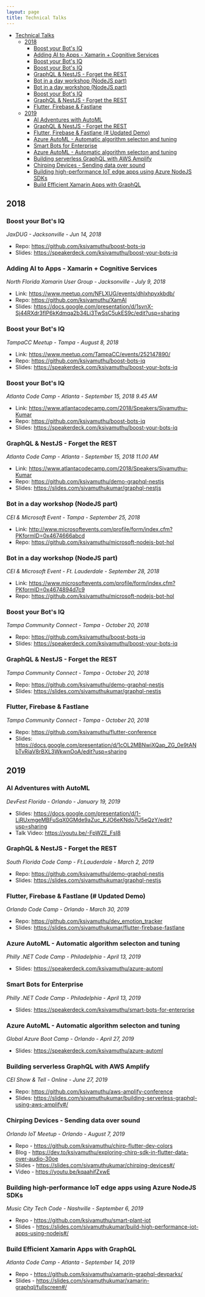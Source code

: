 ```yaml
---
layout: page
title: Technical Talks
---
```


- [Technical Talks](#technical-talks)
  - [2018](#2018)
    - [Boost your Bot's IQ](#boost-your-bots-iq)
    - [Adding AI to Apps - Xamarin + Cognitive Services](#adding-ai-to-apps---xamarin--cognitive-services)
    - [Boost your Bot's IQ](#boost-your-bots-iq-1)
    - [Boost your Bot's IQ](#boost-your-bots-iq-2)
    - [GraphQL & NestJS - Forget the REST](#graphql--nestjs---forget-the-rest)
    - [Bot in a day workshop (NodeJS part)](#bot-in-a-day-workshop-nodejs-part)
    - [Bot in a day workshop (NodeJS part)](#bot-in-a-day-workshop-nodejs-part-1)
    - [Boost your Bot's IQ](#boost-your-bots-iq-3)
    - [GraphQL & NestJS - Forget the REST](#graphql--nestjs---forget-the-rest-1)
    - [Flutter, Firebase & Fastlane](#flutter-firebase--fastlane)
  - [2019](#2019)
    - [AI Adventures with AutoML](#ai-adventures-with-automl)
    - [GraphQL & NestJS - Forget the REST](#graphql--nestjs---forget-the-rest-2)
    - [Flutter, Firebase & Fastlane (# Updated Demo)](#flutter-firebase--fastlane--updated-demo)
    - [Azure AutoML - Automatic algorithm selecton and tuning](#azure-automl---automatic-algorithm-selecton-and-tuning)
    - [Smart Bots for Enterprise](#smart-bots-for-enterprise)
    - [Azure AutoML - Automatic algorithm selecton and tuning](#azure-automl---automatic-algorithm-selecton-and-tuning-1)
    - [Building serverless GraphQL with AWS Amplify](#building-serverless-graphql-with-aws-amplify)
    - [Chirping Devices - Sending data over sound](#chirping-devices---sending-data-over-sound)
    - [Building high-performance IoT edge apps using Azure NodeJS SDKs](#building-high-performance-iot-edge-apps-using-azure-nodejs-sdks)
    - [Build Efficient Xamarin Apps with GraphQL](#build-efficient-xamarin-apps-with-graphql)

## 2018

### Boost your Bot's IQ
*JaxDUG - Jacksonville - Jun 14, 2018*

- Repo: https://github.com/ksivamuthu/boost-bots-iq
- Slides: https://speakerdeck.com/ksivamuthu/boost-your-bots-iq

### Adding AI to Apps - Xamarin + Cognitive Services
*North Florida Xamarin User Group - Jacksonville - July 9, 2018*

- Link: https://www.meetup.com/NFLXUG/events/dhlxhpyxkbdb/
- Repo: https://github.com/ksivamuthu/XamAI
- Slides: https://docs.google.com/presentation/d/1svnX-Sj44RXdr3fIP6kKdmqa2b34Li3TwSsC5ukES9c/edit?usp=sharing

### Boost your Bot's IQ
*TampaCC Meetup - Tampa - August 8, 2018*

- Link: https://www.meetup.com/TampaCC/events/252147890/
- Repo: https://github.com/ksivamuthu/boost-bots-iq
- Slides: https://speakerdeck.com/ksivamuthu/boost-your-bots-iq

### Boost your Bot's IQ
*Atlanta Code Camp - Atlanta - September 15, 2018 9.45 AM*

- Link: https://www.atlantacodecamp.com/2018/Speakers/Sivamuthu-Kumar
- Repo: https://github.com/ksivamuthu/boost-bots-iq
- Slides: https://speakerdeck.com/ksivamuthu/boost-your-bots-iq

### GraphQL & NestJS - Forget the REST
*Atlanta Code Camp - Atlanta - September 15, 2018 11.00 AM*

- Link: https://www.atlantacodecamp.com/2018/Speakers/Sivamuthu-Kumar
- Repo: https://github.com/ksivamuthu/demo-graphql-nestjs
- Slides: https://slides.com/sivamuthukumar/graphql-nestjs

### Bot in a day workshop (NodeJS part)
*CEI & Microsoft Event - Tampa - September 25, 2018*

- Link: http://www.microsoftevents.com/profile/form/index.cfm?PKformID=0x4674666abcd
- Repo: https://github.com/ksivamuthu/microsoft-nodejs-bot-hol

### Bot in a day workshop (NodeJS part)
*CEI & Microsoft Event - Ft. Lauderdale - September 28, 2018*

- Link: https://www.microsoftevents.com/profile/form/index.cfm?PKformID=0x4674894d7c9
- Repo: https://github.com/ksivamuthu/microsoft-nodejs-bot-hol

### Boost your Bot's IQ
*Tampa Community Connect - Tampa - October 20, 2018*

- Repo: https://github.com/ksivamuthu/boost-bots-iq
- Slides: https://speakerdeck.com/ksivamuthu/boost-your-bots-iq

### GraphQL & NestJS - Forget the REST
*Tampa Community Connect - Tampa - October 20, 2018*

- Repo: https://github.com/ksivamuthu/demo-graphql-nestjs
- Slides: https://slides.com/sivamuthukumar/graphql-nestjs

### Flutter, Firebase & Fastlane
*Tampa Community Connect - Tampa - October 20, 2018*

- Repo: https://github.com/ksivamuthu/flutter-conference
- Slides: https://docs.google.com/presentation/d/1cOL2MBNwiXQap_ZG_0e9tANbTvRiaV8rBXL3WkwnOoA/edit?usp=sharing

## 2019

### AI Adventures with AutoML
*DevFest Florida - Orlando - January 19, 2019*

- Slides: https://docs.google.com/presentation/d/1-LjRUxmgeMBFuSqX0GMde9aZuc_KJO6eKNdo7U5eQzY/edit?usp=sharing
- Talk Video: https://youtu.be/-FpWZE_FsI8
  
### GraphQL & NestJS - Forget the REST
*South Florida Code Camp - Ft.Lauderdale - March 2, 2019*

- Repo: https://github.com/ksivamuthu/demo-graphql-nestjs
- Slides: https://slides.com/sivamuthukumar/graphql-nestjs

### Flutter, Firebase & Fastlane (# Updated Demo)
*Orlando Code Camp - Orlando - March 30, 2019*

- Repo: https://github.com/ksivamuthu/dev_emotion_tracker
- Slides: https://slides.com/sivamuthukumar/flutter-firebase-fastlane

### Azure AutoML - Automatic algorithm selecton and tuning
*Philly .NET Code Camp - Philadelphia - April 13, 2019*

- Slides: https://speakerdeck.com/ksivamuthu/azure-automl

### Smart Bots for Enterprise
*Philly .NET Code Camp - Philadelphia - April 13, 2019*

- Slides: https://speakerdeck.com/ksivamuthu/smart-bots-for-enterprise

### Azure AutoML - Automatic algorithm selecton and tuning
*Global Azure Boot Camp - Orlando - April 27, 2019*

- Slides: https://speakerdeck.com/ksivamuthu/azure-automl

### Building serverless GraphQL with AWS Amplify
*CEI Show & Tell - Online - June 27, 2019*

- Repo: https://github.com/ksivamuthu/aws-amplify-conference
- Slides: https://slides.com/sivamuthukumar/building-serverless-graphql-using-aws-amplify#/

### Chirping Devices - Sending data over sound
*Orlando IoT Meetup - Orlando - August 7, 2019*

- Repo - https://github.com/ksivamuthu/chirp-flutter-dev-colors 
- Blog - https://dev.to/ksivamuthu/exploring-chirp-sdk-in-flutter-data-over-audio-30oe 
- Slides - https://slides.com/sivamuthukumar/chirping-devices#/
- Video - https://youtu.be/kqaahifZxwE

### Building high-performance IoT edge apps using Azure NodeJS SDKs
*Music City Tech Code - Nashville - September 6, 2019*

- Repo - https://github.com/ksivamuthu/smart-plant-iot
- Slides - https://slides.com/sivamuthukumar/build-high-performance-iot-apps-using-nodejs#/

### Build Efficient Xamarin Apps with GraphQL
*Atlanta Code Camp - Atlanta - September 14, 2019*

- Repo - https://github.com/ksivamuthu/xamarin-graphql-devparks/
- Slides - https://slides.com/sivamuthukumar/xamarin-graphql/fullscreen#/

